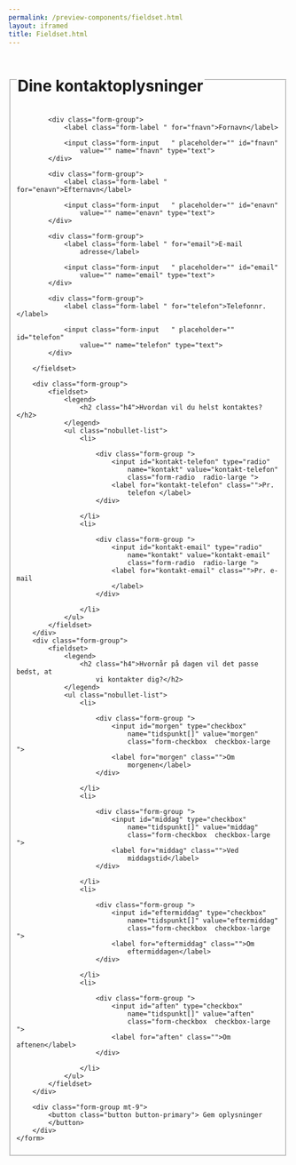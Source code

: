 ```yaml
--- 
permalink: /preview-components/fieldset.html
layout: iframed 
title: Fieldset.html
---
```

<div class="container">
    <form>
        <fieldset>
            <legend>
                <h1 class="h2">Dine kontaktoplysninger</h1>
            </legend>

            <div class="form-group">
                <label class="form-label " for="fnavn">Fornavn</label>

                <input class="form-input   " placeholder="" id="fnavn"
                    value="" name="fnavn" type="text">
            </div>

            <div class="form-group">
                <label class="form-label " for="enavn">Efternavn</label>

                <input class="form-input   " placeholder="" id="enavn"
                    value="" name="enavn" type="text">
            </div>

            <div class="form-group">
                <label class="form-label " for="email">E-mail
                    adresse</label>

                <input class="form-input   " placeholder="" id="email"
                    value="" name="email" type="text">
            </div>

            <div class="form-group">
                <label class="form-label " for="telefon">Telefonnr.</label>

                <input class="form-input   " placeholder="" id="telefon"
                    value="" name="telefon" type="text">
            </div>

        </fieldset>

        <div class="form-group">
            <fieldset>
                <legend>
                    <h2 class="h4">Hvordan vil du helst kontaktes?</h2>
                </legend>
                <ul class="nobullet-list">
                    <li>

                        <div class="form-group ">
                            <input id="kontakt-telefon" type="radio"
                                name="kontakt" value="kontakt-telefon"
                                class="form-radio  radio-large ">
                            <label for="kontakt-telefon" class="">Pr.
                                telefon </label>
                        </div>

                    </li>
                    <li>

                        <div class="form-group ">
                            <input id="kontakt-email" type="radio"
                                name="kontakt" value="kontakt-email"
                                class="form-radio  radio-large ">
                            <label for="kontakt-email" class="">Pr. e-mail
                            </label>
                        </div>

                    </li>
                </ul>
            </fieldset>
        </div>
        <div class="form-group">
            <fieldset>
                <legend>
                    <h2 class="h4">Hvornår på dagen vil det passe bedst, at
                        vi kontakter dig?</h2>
                </legend>
                <ul class="nobullet-list">
                    <li>

                        <div class="form-group ">
                            <input id="morgen" type="checkbox"
                                name="tidspunkt[]" value="morgen"
                                class="form-checkbox  checkbox-large ">
                            <label for="morgen" class="">Om
                                morgenen</label>
                        </div>

                    </li>
                    <li>

                        <div class="form-group ">
                            <input id="middag" type="checkbox"
                                name="tidspunkt[]" value="middag"
                                class="form-checkbox  checkbox-large ">
                            <label for="middag" class="">Ved
                                middagstid</label>
                        </div>

                    </li>
                    <li>

                        <div class="form-group ">
                            <input id="eftermiddag" type="checkbox"
                                name="tidspunkt[]" value="eftermiddag"
                                class="form-checkbox  checkbox-large ">
                            <label for="eftermiddag" class="">Om
                                eftermiddagen</label>
                        </div>

                    </li>
                    <li>

                        <div class="form-group ">
                            <input id="aften" type="checkbox"
                                name="tidspunkt[]" value="aften"
                                class="form-checkbox  checkbox-large ">
                            <label for="aften" class="">Om aftenen</label>
                        </div>

                    </li>
                </ul>
            </fieldset>
        </div>

        <div class="form-group mt-9">
            <button class="button button-primary"> Gem oplysninger
            </button>
        </div>
    </form>
</div>